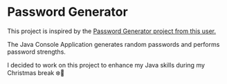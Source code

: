 # Password Generator

This project is inspired by the [Password Generator project from this user.](https://github.com/KZarzour/Password-Generator/blob/master/README.md)

The Java Console Application generates random passwords and performs password strengths.

I decided to work on this project to enhance my Java skills during my Christmas break ❄️🎄
